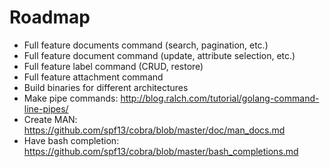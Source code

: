 # Roadmap

- Full feature documents command (search, pagination, etc.)
- Full feature document command (update, attribute selection, etc.)
- Full feature label command (CRUD, restore)
- Full feature attachment command
- Build binaries for different architectures
- Make pipe commands: http://blog.ralch.com/tutorial/golang-command-line-pipes/
- Create MAN: https://github.com/spf13/cobra/blob/master/doc/man_docs.md
- Have bash completion:
  https://github.com/spf13/cobra/blob/master/bash_completions.md

